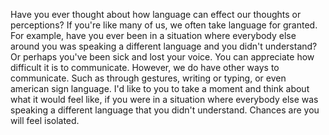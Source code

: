 Have you ever thought about how language can effect our thoughts or
perceptions? If you're like many of us, we often take language for granted. For
example, have you ever been in a situation where everybody else around you was
speaking a different language and you didn't understand? Or perhaps you've been
sick and lost your voice. You can appreciate how difficult it is to
communicate. However, we do have other ways to communicate. Such as through
gestures, writing or typing, or even american sign language. I'd like to you to
take a moment and think about what it would feel like, if you were in a
situation where everybody else was speaking a different language that you
didn't understand. Chances are you will feel isolated.

